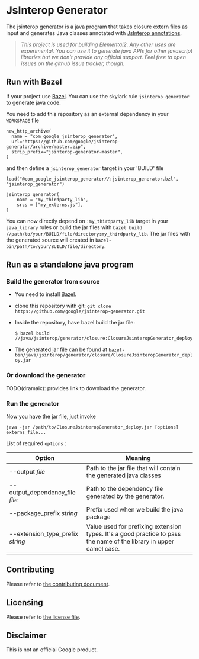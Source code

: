JsInterop Generator
===================

The jsinterop generator is a java program that takes closure extern files as input and generates
Java classes annotated with [JsInterop annotations](https://goo.gl/agme3T).

> *This project is used for building Elemental2.
Any other uses are experimental. You can use it to generate java APIs for other javascript libraries but we don't provide any official support. Feel free to open issues on the github issue tracker, though.*

Run with Bazel
---------------
If your project use [Bazel](https://bazel.build). You can use the skylark rule `jsinterop_generator` to generate java code.

You need to add this repository as an external dependency in your `WORKSPACE` file

    new_http_archive(
      name = "com_google_jsinterop_generator",
      url="https://github.com/google/jsinterop-generator/archive/master.zip",
      strip_prefix="jsinterop-generator-master",
    )

and then define a `jsinterop_generator` target in your 'BUILD' file

    load("@com_google_jsinterop_generator//:jsinterop_generator.bzl", "jsinterop_generator")

    jsinterop_generator(
        name = "my_thirdparty_lib",
        srcs = ["my_externs.js"],
    )

You can now directly depend on `:my_thirdparty_lib` target in your `java_library` rules or build the jar files with `bazel build //path/to/your/BUILD/file/directory:my_thirdparty_lib`.
The jar files with the generated source will created in `bazel-bin/path/to/your/BUILD/file/directory`.

Run as a standalone java program
---------------------------------

### Build the generator from source

- You need to install [Bazel](https://bazel.build/versions/master/docs/install.html).
- clone this repository with git: `git clone https://github.com/google/jsinterop-generator.git`
- Inside the repository, have bazel build the jar file:

      $ bazel build //java/jsinterop/generator/closure:ClosureJsinteropGenerator_deploy.jar

- The generated jar file can be found at `bazel-bin/java/jsinterop/generator/closure/ClosureJsinteropGenerator_deploy.jar`

### Or download the generator
TODO(dramaix): provides link to download the generator.

### Run the generator
Now you have the jar file, just invoke

    java -jar /path/to/ClosureJsinteropGenerator_deploy.jar [options] externs_file...

List of required `options` :

Option | Meaning
------ | -------
--output _file_ | Path to the jar file that will contain the generated java classes
--output_dependency_file _file_ | Path to the dependency file generated by the generator.
--package_prefix _string_ | Prefix used when we build the java package
--extension_type_prefix _string_ | Value used for prefixing extension types. It's a good practice to pass the name of the library in upper camel case.


Contributing
------------
Please refer to [the contributing document](CONTRIBUTING.md).

Licensing
---------
Please refer to [the license file](LICENSE).

Disclaimer
----------
This is not an official Google product.

